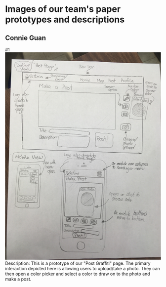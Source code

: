 # Images of our team's paper prototypes and descriptions

Connie Guan
---
#1
![alt tag](images/prototype_connie.JPG)
Description: This is a prototype of our "Post Graffiti" page.
The primary interaction depicted here is allowing users to
upload/take a photo. They can then open a color picker and 
select a color to draw on to the photo and make a post.










